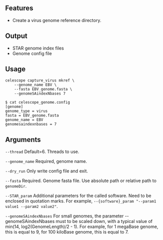 ## Features
- Create a virus genome reference directory.

## Output

- STAR genome index files
- Genome config file

## Usage
```
celescope capture_virus mkref \
    --genome_name EBV \
    --fasta EBV_genome.fasta \
    --genomeSAindexNbases 7
```

```
$ cat celescope_genome.config
[genome]
genome_type = virus
fasta = EBV_genome.fasta
genome_name = EBV
genomesaindexnbases = 7
```
## Arguments
`--thread` Default=6. Threads to use.

`--genome_name` Required, genome name.

`--dry_run` Only write config file and exit.

`--fasta` Required. Genome fasta file. Use absolute path or relative path to `genomeDir`.

`--STAR_param` Additional parameters for the called software. Need to be enclosed in quotation marks. For example, `--{software}_param "--param1 value1 --param2 value2"`.

`--genomeSAindexNbases` For small genomes, the parameter --genomeSAindexNbases must to be scaled down, with a typical 
value of min(14, log2(GenomeLength)/2 - 1). For example, for 1 megaBase genome, this is equal 
to 9, for 100 kiloBase genome, this is equal to 7.

